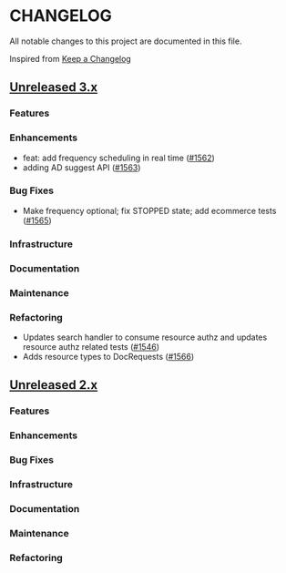 # CHANGELOG
All notable changes to this project are documented in this file.

Inspired from [Keep a Changelog](https://keepachangelog.com/en/1.1.0/)

## [Unreleased 3.x](https://github.com/opensearch-project/anomaly-detection/compare/3.0...HEAD)
### Features
### Enhancements
- feat: add frequency scheduling in real time ([#1562](https://github.com/opensearch-project/anomaly-detection/pull/1562))
- adding AD suggest API ([#1563](https://github.com/opensearch-project/anomaly-detection/pull/1563))


### Bug Fixes
- Make frequency optional; fix STOPPED state; add ecommerce tests ([#1565](https://github.com/opensearch-project/anomaly-detection/pull/1565))


### Infrastructure

### Documentation
### Maintenance

### Refactoring
- Updates search handler to consume resource authz and updates resource authz related tests ([#1546](https://github.com/opensearch-project/anomaly-detection/pull/1546))
- Adds resource types to DocRequests ([#1566](https://github.com/opensearch-project/anomaly-detection/pull/1566))

## [Unreleased 2.x](https://github.com/opensearch-project/anomaly-detection/compare/2.19...2.x)
### Features
### Enhancements
### Bug Fixes
### Infrastructure
### Documentation
### Maintenance
### Refactoring
